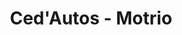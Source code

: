 ---
title: "Ced'Autos - Motrio"
url: /cherbourg-en-cotentin/cedautos-motrio/
shop: réparation de voitures
---